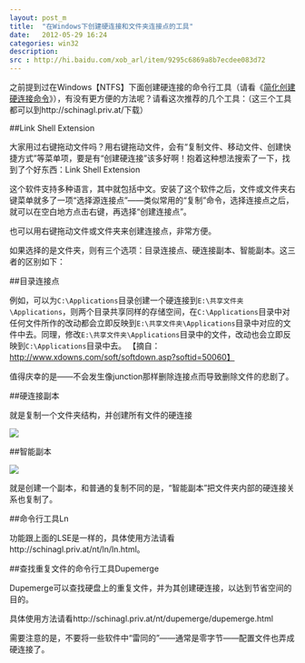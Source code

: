 ```yaml
---
layout: post_m
title:  "在Windows下创建硬连接和文件夹连接点的工具"
date:   2012-05-29 16:24
categories: win32
description:  
src : http://hi.baidu.com/xob_arl/item/9295c6869a8b7ecdee083d72
---
```



之前提到过在Windows【NTFS】下面创建硬连接的命令行工具（请看《[简化创建硬连接命令](http://hi.baidu.com/xob_arl/item/3f92bed9195de0feca0c3971)》），有没有更方便的方法呢？请看这次推荐的几个工具：（这三个工具都可以到http://schinagl.priv.at/下载）

##Link Shell Extension

大家用过右键拖动文件吗？用右键拖动文件，会有“复制文件、移动文件、创建快捷方式”等菜单项，要是有“创建硬连接”该多好啊！抱着这种想法搜索了一下，找到了个好东西：Link Shell Extension

这个软件支持多种语言，其中就包括中文。安装了这个软件之后，文件或文件夹右键菜单就多了一项“选择源连接点”——类似常用的“复制”命令，选择连接点之后，就可以在空白地方点击右键，再选择“创建连接点”。

也可以用右键拖动文件或文件夹来创建连接点，非常方便。

如果选择的是文件夹，则有三个选项：目录连接点、硬连接副本、智能副本。这三者的区别如下：

##目录连接点

例如，可以为`C:\Applications`目录创建一个硬连接到`E:\共享文件夹\Applications`，则两个目录共享同样的存储空间，在`C:\Applications`目录中对任何文件所作的改动都会立即反映到`E:\共享文件夹\Applications`目录中对应的文件中去。同理，修改`E:\共享文件夹\Applications`目录中的文件，改动也会立即反映到`C:\Applications`目录中去。 【摘自：http://www.xdowns.com/soft/softdown.asp?softid=50060】

值得庆幸的是——不会发生像junction那样删除连接点而导致删除文件的悲剧了。

##硬连接副本

就是复制一个文件夹结构，并创建所有文件的硬连接

![][1]

##智能副本

![][2]

就是创建一个副本，和普通的复制不同的是，“智能副本”把文件夹内部的硬连接关系也复制了。

##命令行工具Ln

功能跟上面的LSE是一样的，具体使用方法请看http://schinagl.priv.at/nt/ln/ln.html。

##查找重复文件的命令行工具Dupemerge

Dupemerge可以查找硬盘上的重复文件，并为其创建硬连接，以达到节省空间的目的。

具体使用方法请看http://schinagl.priv.at/nt/dupemerge/dupemerge.html

需要注意的是，不要将一些软件中“雷同的”——通常是零字节——配置文件也弄成硬连接了。

[1]:{{site.graphs}}/2/1.jpg
[2]:{{site.graphs}}/2/2.jpg